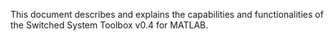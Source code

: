 This document describes and explains the capabilities and functionalities of the Switched System Toolbox v0.4 for MATLAB.
